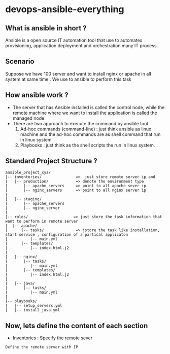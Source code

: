 # devops-ansible-everything

## What is ansible in short ? 
Ansible is a open source IT automation tool that use to automates provisioning, application deployment and orchestration many IT process.

## Scenario 
Suppose we have 100 server and want to install nginx or apache in all system at same time . We  use to ansible to perform this task

## How ansible work ?
- The server that has Ansible installed is called the control node, while the remote machine where we want to install the application is called the managed node.
- There are two approach to execute the command by ansible tool
  1) Ad-hoc commands (command-line) : just think ansible as linux machine and  the ad-hoc commands are as shell command that  run in linux system
  2) Playbooks : just think as the shell scripts the run in linux system.   

## Standard Project Structure ?
````git
ansible_project_xyz/
|-- inventories/               =>  just store remote server ip and 
|   |-- production/            => denote the environment type
|       |-- apache_servers     => point to all apache sever ip 
|       |-- nginx_servers      => point to all nginx server ip 
|
|   |-- staging/
|       |-- apache_servers
|       |-- nginx_server
|
|-- roles/                    => just store the task information that want to perform in remote server 
|  |-- apache/
|      |-- tasks/              => jstore the task like installation, start service , configuration of a partical applicaton 
|          |-- main.yml
|      |-- templates/
|          |-- index.html.j2
|
|   |-- nginx/
|       |-- tasks/
|          |-- main.yml
|       |-- templates/
|          |-- index.html.j2
|
|   |-- java/
|       |-- tasks/
|          |-- main.yml
|
|-- playbooks/
|   |-- setup_servers.yml
|   |-- install_java.yml 
````
## Now, lets define the content of each section 
- Inventories : Specify the remote sever 
```git
Define the remote server with IP

````

